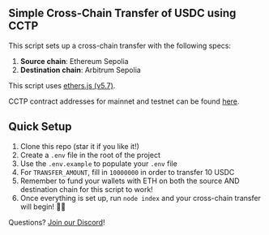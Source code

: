 ## Simple Cross-Chain Transfer of USDC using CCTP

This script sets up a cross-chain transfer with the following specs:

1. **Source chain**: Ethereum Sepolia
2. **Destination chain**: Arbitrum Sepolia

This script uses [ethers.js (v5.7)](https://docs.ethers.org/v5/).

CCTP contract addresses for mainnet and testnet can be found [here](https://developers.circle.com/stablecoins/docs/evm-smart-contracts).

## Quick Setup

1. Clone this repo (star it if you like it!)
2. Create a `.env` file in the root of the project
3. Use the `.env.example` to populate your `.env` file
4. For `TRANSFER_AMOUNT`, fill in `10000000` in order to transfer 10 USDC
5. Remember to fund your wallets with ETH on both the source AND destination chain for this script to work!
6. Once everything is set up, run `node index` and your cross-chain transfer will begin! 🏄‍♂️

Questions? [Join our Discord](https://discord.gg/buildoncircle)!